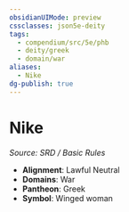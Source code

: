 ```yaml
---
obsidianUIMode: preview
cssclasses: json5e-deity
tags:
  - compendium/src/5e/phb
  - deity/greek
  - domain/war
aliases:
  - Nike
dg-publish: true
---
```

# Nike
*Source: SRD / Basic Rules* 

- **Alignment**: Lawful Neutral
- **Domains**: War
- **Pantheon**: Greek
- **Symbol**: Winged woman